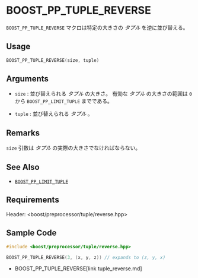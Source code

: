 # BOOST_PP_TUPLE_REVERSE

`BOOST_PP_TUPLE_REVERSE` マクロは特定の大きさの *タプル* を逆に並び替える。

## Usage

```cpp
BOOST_PP_TUPLE_REVERSE(size, tuple)
```

## Arguments

- `size` :
	並び替えられる *タプル* の大きさ。
	有効な *タプル* の大きさの範囲は `0` から `BOOST_PP_LIMIT_TUPLE` までである。

- `tuple` :
	並び替えられる *タプル* 。

## Remarks

`size` 引数は *タプル* の実際の大きさでなければならない。

## See Also

- [`BOOST_PP_LIMIT_TUPLE`](limit_tuple.md)

## Requirements

Header: &lt;boost/preprocessor/tuple/reverse.hpp&gt;

## Sample Code

```cpp
#include <boost/preprocessor/tuple/reverse.hpp>

BOOST_PP_TUPLE_REVERSE(3, (x, y, z)) // expands to (z, y, x)
```
* BOOST_PP_TUPLE_REVERSE[link tuple_reverse.md]

